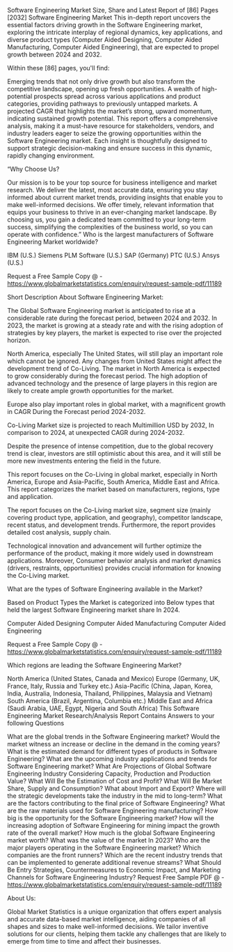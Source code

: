 Software Engineering Market Size, Share and Latest Report of [86] Pages [2032]
Software Engineering Market This in-depth report uncovers the essential factors driving growth in the Software Engineering market, exploring the intricate interplay of regional dynamics, key applications, and diverse product types (Computer Aided Designing, Computer Aided Manufacturing, Computer Aided Engineering), that are expected to propel growth between 2024 and 2032.

Within these [86] pages, you'll find:

Emerging trends that not only drive growth but also transform the competitive landscape, opening up fresh opportunities.
A wealth of high-potential prospects spread across various applications and product categories, providing pathways to previously untapped markets.
A projected CAGR that highlights the market’s strong, upward momentum, indicating sustained growth potential.
This report offers a comprehensive analysis, making it a must-have resource for stakeholders, vendors, and industry leaders eager to seize the growing opportunities within the Software Engineering market. Each insight is thoughtfully designed to support strategic decision-making and ensure success in this dynamic, rapidly changing environment.

“Why Choose Us?

Our mission is to be your top source for business intelligence and market research.
We deliver the latest, most accurate data, ensuring you stay informed about current market trends, providing insights that enable you to make well-informed decisions.
We offer timely, relevant information that equips your business to thrive in an ever-changing market landscape.
By choosing us, you gain a dedicated team committed to your long-term success, simplifying the complexities of the business world, so you can operate with confidence.”
Who is the largest manufacturers of Software Engineering Market worldwide?

 

IBM (U.S.)
Siemens PLM Software (U.S.)
SAP (Germany)
PTC (U.S.)
Ansys (U.S.)
 

Request a Free Sample Copy @ - https://www.globalmarketstatistics.com/enquiry/request-sample-pdf/11189

 

Short Description About Software Engineering Market:

The Global Software Engineering market is anticipated to rise at a considerable rate during the forecast period, between 2024 and 2032. In 2023, the market is growing at a steady rate and with the rising adoption of strategies by key players, the market is expected to rise over the projected horizon.

North America, especially The United States, will still play an important role which cannot be ignored. Any changes from United States might affect the development trend of Co-Living. The market in North America is expected to grow considerably during the forecast period. The high adoption of advanced technology and the presence of large players in this region are likely to create ample growth opportunities for the market.

Europe also play important roles in global market, with a magnificent growth in CAGR During the Forecast period 2024-2032.

Co-Living Market size is projected to reach Multimillion USD by 2032, In comparison to 2024, at unexpected CAGR during 2024-2032.

Despite the presence of intense competition, due to the global recovery trend is clear, investors are still optimistic about this area, and it will still be more new investments entering the field in the future.

This report focuses on the Co-Living in global market, especially in North America, Europe and Asia-Pacific, South America, Middle East and Africa. This report categorizes the market based on manufacturers, regions, type and application.

The report focuses on the Co-Living market size, segment size (mainly covering product type, application, and geography), competitor landscape, recent status, and development trends. Furthermore, the report provides detailed cost analysis, supply chain.

Technological innovation and advancement will further optimize the performance of the product, making it more widely used in downstream applications. Moreover, Consumer behavior analysis and market dynamics (drivers, restraints, opportunities) provides crucial information for knowing the Co-Living market.

What are the types of Software Engineering available in the Market?

Based on Product Types the Market is categorized into Below types that held the largest Software Engineering market share In 2024.

 

Computer Aided Designing
Computer Aided Manufacturing
Computer Aided Engineering
 

Request a Free Sample Copy @ - https://www.globalmarketstatistics.com/enquiry/request-sample-pdf/11189

Which regions are leading the Software Engineering Market?

North America (United States, Canada and Mexico)
Europe (Germany, UK, France, Italy, Russia and Turkey etc.)
Asia-Pacific (China, Japan, Korea, India, Australia, Indonesia, Thailand, Philippines, Malaysia and Vietnam)
South America (Brazil, Argentina, Columbia etc.)
Middle East and Africa (Saudi Arabia, UAE, Egypt, Nigeria and South Africa)
This Software Engineering Market Research/Analysis Report Contains Answers to your following Questions

What are the global trends in the Software Engineering market? Would the market witness an increase or decline in the demand in the coming years?
What is the estimated demand for different types of products in Software Engineering? What are the upcoming industry applications and trends for Software Engineering market?
What Are Projections of Global Software Engineering Industry Considering Capacity, Production and Production Value? What Will Be the Estimation of Cost and Profit? What Will Be Market Share, Supply and Consumption? What about Import and Export?
Where will the strategic developments take the industry in the mid to long-term?
What are the factors contributing to the final price of Software Engineering? What are the raw materials used for Software Engineering manufacturing?
How big is the opportunity for the Software Engineering market? How will the increasing adoption of Software Engineering for mining impact the growth rate of the overall market?
How much is the global Software Engineering market worth? What was the value of the market In 2023?
Who are the major players operating in the Software Engineering market? Which companies are the front runners?
Which are the recent industry trends that can be implemented to generate additional revenue streams?
What Should Be Entry Strategies, Countermeasures to Economic Impact, and Marketing Channels for Software Engineering Industry?
Request Free Sample PDF @ - https://www.globalmarketstatistics.com/enquiry/request-sample-pdf/11189

About Us:

Global Market Statistics is a unique organization that offers expert analysis and accurate data-based market intelligence, aiding companies of all shapes and sizes to make well-informed decisions. We tailor inventive solutions for our clients, helping them tackle any challenges that are likely to emerge from time to time and affect their businesses.